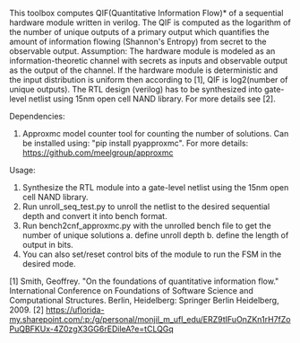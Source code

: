 This toolbox computes QIF(Quantitative Information Flow)* of a sequential hardware module written in verilog. The QIF is computed as the logarithm of the number of unique outputs of a primary output which quantifies the amount of information flowing (Shannon's Entropy) from secret to the observable output. 
Assumption:
The hardware module is modeled as an information-theoretic channel with secrets as inputs and observable output as the output of the channel. If the hardware module is deterministic and the input distribution is uniform then according to [1], QIF is log2(number of unique outputs). The RTL design (verilog) has to be synthesized into gate-level netlist using 15nm open cell NAND library. For more details see [2].

Dependencies: 
1. Approxmc model counter tool for counting the number of solutions. Can be installed using: "pip install pyapproxmc". For more details: https://github.com/meelgroup/approxmc

Usage:
1. Synthesize the RTL module into a gate-level netlist using the 15nm open cell NAND library.
2. Run unroll_seq_test.py to unroll the netlist to the desired sequential depth and convert it into bench format.
3. Run bench2cnf_approxmc.py with the unrolled bench file to get the number of unique solutions
	a. define unroll depth
	b. define the length of output in bits.
4. You can also set/reset control bits of the module to run the FSM in the desired mode.

[1] Smith, Geoffrey. "On the foundations of quantitative information flow." International Conference on Foundations of Software Science and Computational Structures. Berlin, Heidelberg: Springer Berlin Heidelberg, 2009.
[2] https://uflorida-my.sharepoint.com/:p:/g/personal/monjil_m_ufl_edu/ERZ9tIFuOnZKn1rH7fZoPuQBFKUx-4Z0zgX3GG6rEDileA?e=tCLQGq
